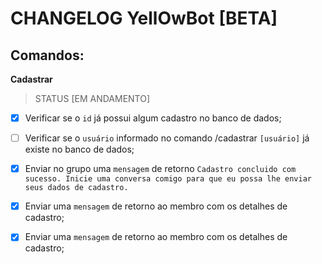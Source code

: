 # CHANGELOG YellOwBot [BETA]

## Comandos:

**Cadastrar**

> STATUS [EM ANDAMENTO]

- [x] Verificar se o `id` já possui algum cadastro no banco de dados;

- [ ] Verificar se o `usuário` informado no comando /cadastrar `[usuário]` já existe no banco de dados;

- [x] Enviar no grupo uma `mensagem` de retorno `Cadastro concluido com sucesso. Inicie uma conversa comigo para que eu possa lhe enviar seus dados de cadastro.`

- [x] Enviar uma `mensagem` de retorno ao membro com os detalhes de cadastro;

- [x] Enviar uma `mensagem` de retorno ao membro com os detalhes de cadastro;
